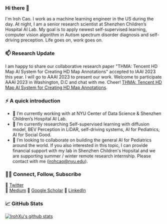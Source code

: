 ### Hi there 👋

<!--
**IrohXu/IrohXu** is a ✨ _special_ ✨ repository because its `README.md` (this file) appears on your GitHub profile.

Here are some ideas to get you started:

- 🔭 I’m currently working on ...
- 🌱 I’m currently learning ...
- 👯 I’m looking to collaborate on ...
- 🤔 I’m looking for help with ...
- 💬 Ask me about ...
- 📫 How to reach me: ...
- 😄 Pronouns: ...
- ⚡ Fun fact: ...
-->

I'm Iroh Cao. I work as a machine learning engineer in the US during the day. At night, I am a senior research scientist at Shenzhen Children’s Hospital AI Lab. My goal is to apply newest self-supervised learning, computer vision algorithm in Autism spectrum disorder diagnosis and self-driving preception. Life goes on, work goes on.       


### 📫 Research Update    
I am happy to share our collaborative research paper "THMA: Tencent HD Map AI System for Creating HD Map Annotations" accepted to IAAI 2023 this year. I will go to AAAI 2023 to present our work. Welcome to participate AAAI 2023 in Washington, D.C and chat with me. Cheer! [THMA: Tencent HD Map AI System for Creating HD Map Annotations](https://arxiv.org/abs/2212.11123).     


### ⚡️ A quick introduction

- 🔭 I’m currently working with at NYU Center of Data Science & Shenzhen Children’s Hospital AI Lab.    
- 🌱 I’m currently researching Self-supervised learning with diffusion model, BEV Perception in LiDAR, self-driving systems, AI for Pediatrics, AI for Social Good.    
- 👯 I’m looking to collaborate on building the general AI for Pediatrics around the world. If you also interested in this topic, I can provide financial support with my lab in Shenzhen Children's Hopsital and we are supporting summer / winter remote research internship. Please contact with me (irohcao@nyu.edu).    


### 🤝🏻 Connect, Follow, Subscribe
🤔 [Twitter](https://twitter.com/IrohXu)      
🤔 [Medium](https://medium.com/@xucao-nyu)
🤔 [Google Scholar](https://scholar.google.com/citations?user=oXWRBrwAAAAJ&hl=en)
🤔 [LinkedIn](https://www.linkedin.com/in/irohxu)


### 📈 GitHub Stats 

[![IrohXu's github stats](https://github-readme-stats.vercel.app/api?username=IrohXu&count_private=true&show_icons=true)](https://github.com/irohxu/github-readme-stats)  
<!-- [![Top Langs](https://github-readme-stats.vercel.app/api/top-langs/?username=IrohXu&langs_count=5)](https://github.com/irohxu/github-readme-stats) -->


